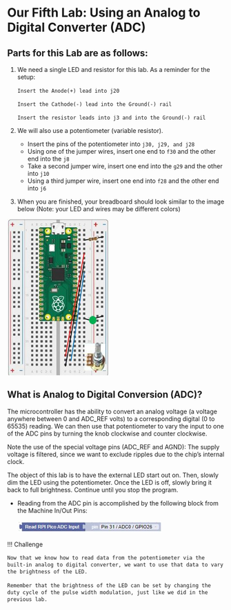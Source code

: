 # Our Fifth Lab: Using an Analog to Digital Converter (ADC) 

## Parts for this Lab are as follows:

1. We need a single LED and resistor for this lab.  As a reminder for the setup:

    ```Insert the Anode(+) lead into j20```

    ```Insert the Cathode(-) lead into the Ground(-) rail```

    ```Insert the resistor leads into j3 and into the Ground(-) rail``` 

1. We will also use a potentiometer (variable resistor).

    - Insert the pins of the potentiometer into ```j30, j29, and j28```
    - Using one of the jumper wires, insert one end to ```f30``` and the other end into the ```j8``` 
    - Take a second jumper wire, insert one end into the ```g29``` and the other into ```j10```
    - Using a third jumper wire, insert one end into ```f28``` and the other end into ```j6```

1. When you are finished, your breadboard should look similar to the image below (Note: your LED and wires may be different colors)

![Lab 5](./img/lab5.jpg)

## What is Analog to Digital Conversion (ADC)?

The microcontroller has the ability to convert an analog voltage (a voltage anywhere between 0 and ADC_REF volts) to a corresponding digital (0 to 65535) reading.  We can then use that potentiometer to vary the input to one of the ADC pins by turning the knob clockwise and counter clockwise.

Note the use of the special voltage pins (ADC_REF and AGND): The supply voltage is filtered, since we want to exclude ripples due to the chip’s internal clock.

The object of this lab is to have the external LED start out on.  Then, slowly dim the LED using the potentiometer.  Once the LED is off, slowly bring it back to full brightness.  Continue until you stop the program.

- Reading from the ADC pin is accomplished by the following block from the Machine In/Out Pins:

    ![read ADC](./img/adcReadBlock.jpg)

!!! Challenge

    Now that we know how to read data from the potentiometer via the built-in analog to digital converter, we want to use that data to vary the brightness of the LED.

    Remember that the brightness of the LED can be set by changing the duty cycle of the pulse width modulation, just like we did in the previous lab.


     